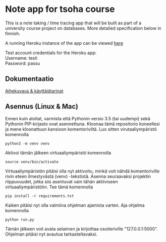 # Note app for tsoha course

This is a note taking / time tracing app that will be built as part of a university course project on databases. More detailed specification below in finnish.

A running Heroku instance of the app can be viewed [here](https://tsoha-noteapp.herokuapp.com/)

Test account credentials for the Heroku app:  
Username: testi  
Password: passu

## Dokumentaatio

[Aihekuvaus & käyttäjätarinat](docs/userstories.md)

## Asennus (Linux & Mac)

Ennen kuin aloitat, varmista että Pythonin versio 3.5 (tai uudempi) sekä Pythonin PIP-kirjasto ovat asennettuna. Kloonaa tämä repositorio koneellesi ja mene kloonattuun kansioon komentoriviltä. Luo sitten virutaaliympäristö komennolla
```
python3 -m venv venv
```
Aktivoi tämän jälkeen virtuaaliympäristö komennolla
```
source venv/bin/activate
```
Virtuaaliympäristön pitäisi olla nyt aktivoitu, minkä voit nähdä komentoriville rivin eteen ilmestyvästä (venv) -tekstistä. Asenna seuraavaksi projektin riippuvuudet, jotka siis asentuvat vain tähän aktiiviseen virtuaaliympäristöön. Tee tämä komennolla
```
pip install -r requirements.txt
```
Kaiken pitäisi nyt olla valmiina ohjelman ajamista varten. Aja ohjelma komennolla
```
python run.py
```
Tämän jälkeen voit avata selaimen ja kirjoittaa osoiteriville "127.0.0.1:5000". Ohjelman pitäisi nyt avautua tarkasteltavaksi.